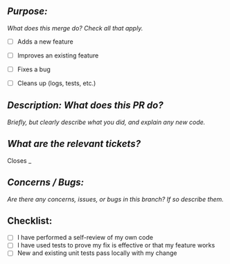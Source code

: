 ## *Purpose:*
*What does this merge do? Check all that apply.*
- [ ] Adds a new feature
- [ ] Improves an existing feature
- [ ] Fixes a bug
- [ ] Cleans up (logs, tests, etc.)


## *Description: What does this PR do?*
*Briefly, but clearly describe what you did, and explain any new code.*


## *What are the relevant tickets?*
Closes _


## *Concerns / Bugs:*
*Are there any concerns, issues, or bugs in this branch? If so describe them.*


## Checklist:
- [ ] I have performed a self-review of my own code
- [ ] I have used tests to prove my fix is effective or that my feature works
- [ ] New and existing unit tests pass locally with my change
